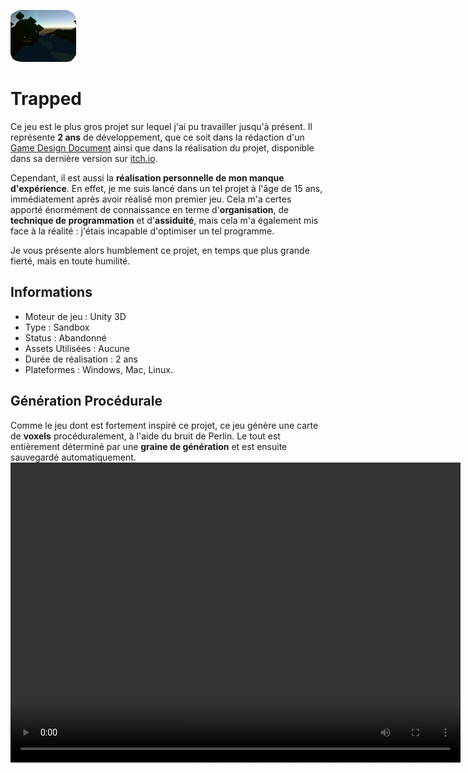 [![](./Images/Trapped_Logo.png)](https://mcdown.itch.io/trapped)
# Trapped

Ce jeu est le plus gros projet sur lequel j'ai pu travailler jusqu'à présent. Il représente **2 ans** de développement, que ce soit dans la rédaction d'un [Game Design Document](https://docs.google.com/document/d/1_1KQkmH81AEaGpWc58F0cResZkfwV0hweFI6ZmrWNoI/edit?usp=sharing) ainsi que dans la réalisation du projet, disponible dans sa dernière version sur [itch.io](https://mcdown.itch.io/trapped).

Cependant, il est aussi la **réalisation personnelle de mon manque d'expérience**. En effet, je me suis lancé dans un tel projet à l'âge de 15 ans, immédiatement après avoir réalisé mon premier jeu. Cela m'a certes apporté énormément de connaissance en terme d'**organisation**, de **technique de programmation** et d'**assiduité**, mais cela m'a également mis face à la réalité : j'étais incapable d'optimiser un tel programme.

Je vous présente alors humblement ce projet, en temps que plus grande fierté, mais en toute humilité.

## Informations
- Moteur de jeu : Unity 3D
- Type : Sandbox
- Status : Abandonné
- Assets Utilisées : Aucune
- Durée de réalisation : 2 ans
- Plateformes : Windows, Mac, Linux.

## Génération Procédurale
Comme le jeu dont est fortement inspiré ce projet, ce jeu génère une carte de **voxels** procéduralement, à l'aide du bruit de Perlin. Le tout est entièrement déterminé par une **graine de génération** et est ensuite sauvegardé automatiquement.
<video width="720" height="480" controls>
  <source src="./Videos/GenerationProcedurale.mp4" type="video/mp4">
</video>
